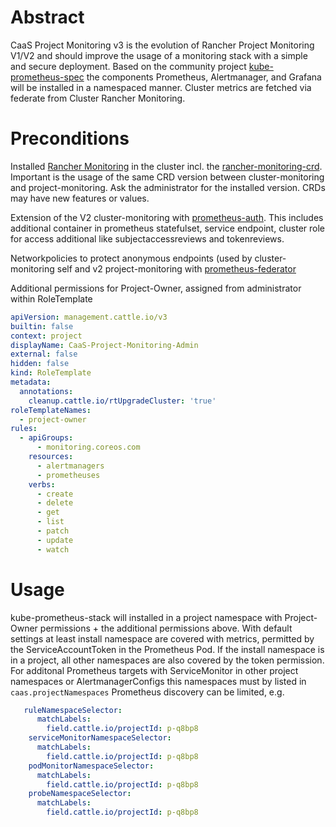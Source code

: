 # Abstract

CaaS Project Monitoring v3 is the evolution of Rancher Project Monitoring V1/V2
and should improve the usage of a monitoring stack with a simple and secure
deployment. Based on the community project [kube-prometheus-spec](https://github.com/prometheus-community/helm-charts/tree/main/charts/kube-prometheus-stack) the components Prometheus, Alertmanager, and
Grafana will be installed in a namespaced manner. Cluster metrics are fetched
via federate from Cluster Rancher Monitoring.

# Preconditions

Installed [Rancher Monitoring](https://github.com/rancher/charts/tree/release-v2.7/charts/rancher-monitoring)
in the cluster incl. the [rancher-monitoring-crd](https://github.com/rancher/charts/tree/release-v2.7/charts/rancher-monitoring-crd). Important is the usage of the same CRD version between cluster-monitoring and project-monitoring.
Ask the administrator for the installed version. CRDs may have new features or values.

Extension of the V2 cluster-monitoring with [prometheus-auth](https://github.com/caas-team/prometheus-auth/tree/fix/boundtoken).
This includes additional container in prometheus statefulset, service endpoint, cluster role 
for access additional like subjectaccessreviews and tokenreviews.

Networkpolicies to protect anonymous endpoints (used by cluster-monitoring self
and v2 project-monitoring with [prometheus-federator](https://github.com/rancher/prometheus-federator)

Additional permissions for Project-Owner, assigned from administrator within RoleTemplate

```yaml
apiVersion: management.cattle.io/v3
builtin: false
context: project
displayName: CaaS-Project-Monitoring-Admin
external: false
hidden: false
kind: RoleTemplate
metadata:
  annotations:
    cleanup.cattle.io/rtUpgradeCluster: 'true'
roleTemplateNames:
  - project-owner
rules:
  - apiGroups:
      - monitoring.coreos.com
    resources:
      - alertmanagers
      - prometheuses
    verbs:
      - create
      - delete
      - get
      - list
      - patch
      - update
      - watch
```

# Usage

kube-prometheus-stack will installed in a project namespace with Project-Owner permissions + the
additional permissions above.
With default settings at least install namespace are covered with metrics, permitted by the
ServiceAccountToken in the Prometheus Pod. If the install namespace is in a project, all other
namespaces are also covered by the token permission.
For additonal Prometheus targets with ServiceMonitor in other project namespaces or
AlertmanagerConfigs this namespaces must by listed in `caas.projectNamespaces`
Prometheus discovery can be limited, e.g.

```yaml
   ruleNamespaceSelector:
      matchLabels:
        field.cattle.io/projectId: p-q8bp8
    serviceMonitorNamespaceSelector:
      matchLabels:
        field.cattle.io/projectId: p-q8bp8
    podMonitorNamespaceSelector:
      matchLabels:
        field.cattle.io/projectId: p-q8bp8
    probeNamespaceSelector:
      matchLabels:
        field.cattle.io/projectId: p-q8bp8
```

